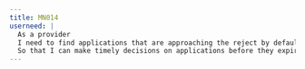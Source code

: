 ```yaml
---
title: MN014
userneed: |
  As a provider
  I need to find applications that are approaching the reject by default date
  So that I can make timely decisions on applications before they expire
---
```

